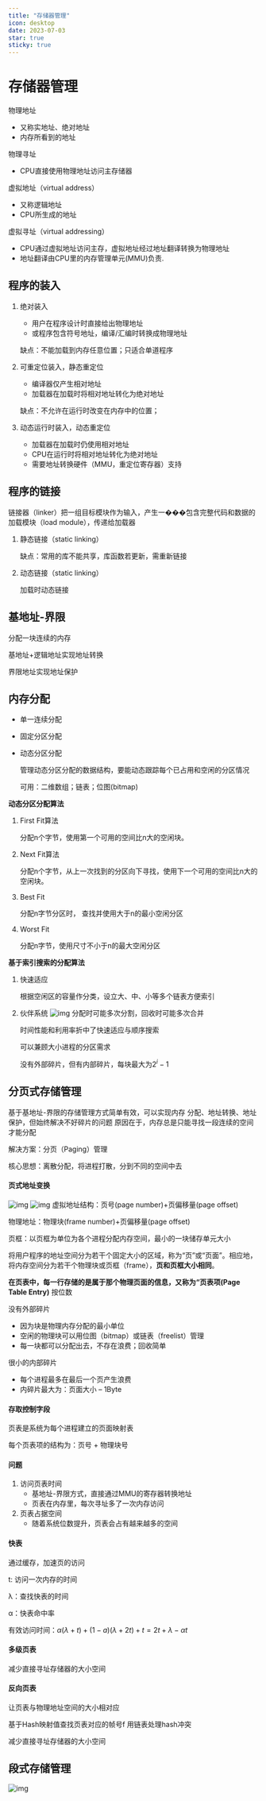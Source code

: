 ```yaml
---
title: "存储器管理"
icon: desktop
date: 2023-07-03
star: true
sticky: true
---
```

# 存储器管理

物理地址

- 又称实地址、绝对地址
- 内存所看到的地址
  
物理寻址

- CPU直接使用物理地址访问主存储器

虚拟地址（virtual address）

- 又称逻辑地址
- CPU所生成的地址

虚拟寻址（virtual addressing）

- CPU通过虚拟地址访问主存，虚拟地址经过地址翻译转换为物理地址
- 地址翻译由CPU里的内存管理单元(MMU)负责.

## 程序的装入

1. 绝对装入
   - 用户在程序设计时直接给出物理地址
   - 或程序包含符号地址，编译/汇编时转换成物理地址

    缺点：不能加载到内存任意位置；只适合单道程序

2. 可重定位装入，静态重定位
   - 编译器仅产生相对地址
   - 加载器在加载时将相对地址转化为绝对地址
  
    缺点：不允许在运行时改变在内存中的位置；
3. 动态运行时装入，动态重定位
   - 加载器在加载时仍使用相对地址
   - CPU在运行时将相对地址转化为绝对地址
   - 需要地址转换硬件（MMU，重定位寄存器）支持

## 程序的链接

链接器（linker）把一组目标模块作为输入，产生一���包含完整代码和数据的加载模块（load module），传递给加载器

1. 静态链接（static linking）

    缺点：常用的库不能共享，库函数若更新，需重新链接
2. 动态链接（static linking）

    加载时动态链接

## 基地址-界限

分配一块连续的内存

基地址+逻辑地址实现地址转换

界限地址实现地址保护

## 内存分配

- 单一连续分配
- 固定分区分配
- 动态分区分配

    管理动态分区分配的数据结构，要能动态跟踪每个已占用和空闲的分区情况

    可用：二维数组；链表；位图(bitmap)

**动态分区分配算法**

1. First Fit算法

    分配n个字节，使用第一个可用的空间比n大的空闲块。
2. Next Fit算法

    分配n个字节，从上一次找到的分区向下寻找，使用下一个可用的空间比n大的空闲块。
3. Best Fit

    分配n字节分区时， 查找并使用大于n的最小空闲分区
4. Worst Fit

    分配n字节，使用尺寸不小于n的最大空闲分区

**基于索引搜索的分配算法**

1. 快速适应

    根据空闲区的容量作分类，设立大、中、小等多个链表方便索引
2. 伙伴系统
    ![img](https://img2023.cnblogs.com/blog/2740326/202306/2740326-20230605193503031-700006592.png)
    分配时可能多次分割，回收时可能多次合并

    时间性能和利用率折中了快速适应与顺序搜索

    可以兼顾大小进程的分区需求

    没有外部碎片，但有内部碎片，每块最大为$2^i-1$

## 分页式存储管理

基于基地址-界限的存储管理方式简单有效，可以实现内存
分配、地址转换、地址保护，但始终解决不好碎片的问题
原因在于，内存总是只能寻找一段连续的空间才能分配

解决方案：分页（Paging）管理

核心思想：离散分配，将进程打散，分到不同的空间中去

#### 页式地址变换

![img](https://img2023.cnblogs.com/blog/2740326/202306/2740326-20230605160029469-1960106697.png)
![img](https://img2023.cnblogs.com/blog/2740326/202306/2740326-20230605163148535-1745291127.png)
虚拟地址结构：页号(page number)+页偏移量(page offset)

物理地址：物理块(frame number)+页偏移量(page offset)

页框：以页框为单位为各个进程分配内存空间，最小的一块储存单元大小

将用户程序的地址空间分为若干个固定大小的区域，称为“页”或“页面”。相应地，将内存空间分为若干个物理块或页框（frame），**页和页框大小相同**。

**在页表中，每一行存储的是属于那个物理页面的信息，又称为“页表项(Page Table Entry)** 按位数

没有外部碎片

- 因为块是物理内存分配的最小单位
- 空闲的物理块可以用位图（bitmap）或链表（freelist）管理
- 每一块都可以分配出去，不存在浪费；回收简单
  
很小的内部碎片

- 每个进程最多在最后一个页产生浪费
- 内碎片最大为：页面大小 – 1Byte

#### 存取控制字段

页表是系统为每个进程建立的页面映射表

每个页表项的结构为：页号 + 物理块号

#### 问题

1. 访问页表时间
   - 基地址-界限方式，直接通过MMU的寄存器转换地址
   - 页表在内存里，每次寻址多了一次内存访问
2. 页表占据空间
   - 随着系统位数提升，页表会占有越来越多的空间

#### 快表

通过缓存，加速页的访问

t: 访问一次内存的时间

λ：查找快表的时间

α：快表命中率

有效访问时间：$α(λ + t) + (1 - a)(λ + 2t) + t = 2t + λ - αt$

#### 多级页表

减少直接寻址存储器的大小空间

#### 反向页表

让页表与物理地址空间的大小相对应

基于Hash映射值查找页表对应的帧号f
用链表处理hash冲突

减少直接寻址存储器的大小空间

## 段式存储管理

![img](https://img2023.cnblogs.com/blog/2740326/202306/2740326-20230605105750368-1468270188.png)

